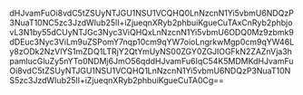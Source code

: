 dHJvamFuOi8vdC5tZSUyNTJGU1NSU1VCQHQ0LnNzcnN1Yi5vbmU6NDQzP3NuaT10NC5zc3JzdWIub25lI+iZjueqnXRyb2phbuiKgueCuTAxCnRyb2phbjovL3N1by55dCUyNTJGc3Nyc3ViQHQxLnNzcnN1Yi5vbmU6ODQ0Mz9zbmk9dDEuc3Nyc3ViLm9uZSPomY7nqp10cm9qYW7oioLngrkwMgp0cm9qYW46Ly8zODk2NzVlYS1mZDQ1LTRjY2QtYmUyNS00ZGY0ZGJlOGFkN2ZAZnVja3hpamlucGluZy5nYTo0NDMj6JmO56qddHJvamFu6IqC54K5MDMKdHJvamFuOi8vdC5tZSUyNTJGU1NSU1VCQHQ1LnNzcnN1Yi5vbmU6NDQzP3NuaT10NS5zc3JzdWIub25lI+iZjueqnXRyb2phbuiKgueCuTA0Cg==